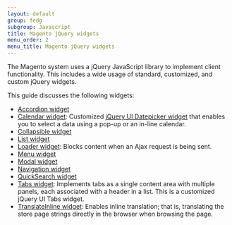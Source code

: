 ```yaml
---
layout: default
group: fedg
subgroup: Javascript
title: Magento jQuery widgets
menu_order: 2
menu_title: Magento jQuery widgets
---
```


The Magento system uses a jQuery JavaScript library to implement client functionality. This includes a wide usage of standard, customized, and custom jQuery widgets.

This guide discusses the following widgets:
<ul>
<li><a href="{{ site.gdeurl }}frontend-dev-guide/javascript/widget_accordion.html" target="_blank">Accordion widget</a></li>
<li><a href="{{ site.gdeurl }}frontend-dev-guide/javascript/jquery-widget-calendar.html" target="_blank">Calendar widget</a>: Customized <a href="http://api.jQueryui.com/datepicker/" target="_blank">jQuery UI Datepicker widget</a> that enables you to select a data using a pop-up or an in-line calendar.</li>
<li><a href="{{ site.gdeurl }}frontend-dev-guide/javascript/widget_collapsible.html" target="_blank">Collapsible widget</a></li>
<li><a href="{{ site.gdeurl }}frontend-dev-guide/javascript/widget_list.html" target="_blank">List widget</a></li>
<li><a href="{{ site.gdeurl }}frontend-dev-guide/javascript/widget_loader.html" target="_blank">Loader widget</a>: Blocks content when an Ajax request is being sent.</li>
<li><a href="{{ site.gdeurl }}frontend-dev-guide/javascript/widget_menu.html" target="_blank">Menu widget</a></li>
<li><a href="{{ site.gdeurl }}frontend-dev-guide/javascript/widget_modal.html" target="_blank">Modal widget</a></li>
<li><a href="{{ site.gdeurl }}frontend-dev-guide/javascript/widget_navigation.html" target="_blank">Navigation widget</a></li>
<li><a href="{{ site.gdeurl }}frontend-dev-guide/javascript/widget_quickSearch.html" target="_blank">QuickSearch widget</a></li>

<li><a href="{{ site.gdeurl }}frontend-dev-guide/javascript/jquery-widget-tabs.html" target="_blank">Tabs widget</a>: Implements tabs as a single content area with multiple panels, each associated with a header in a list. This is a customized jQuery UI Tabs widget.</li>
<li><a href="{{ site.gdeurl }}frontend-dev-guide/javascript/jquery-widget-translate-inline.html" target="_blank">TranslateInline widget</a>: Enables inline translation; that is, translating the store page strings directly in the browser when browsing the page.</li>

</ul>


